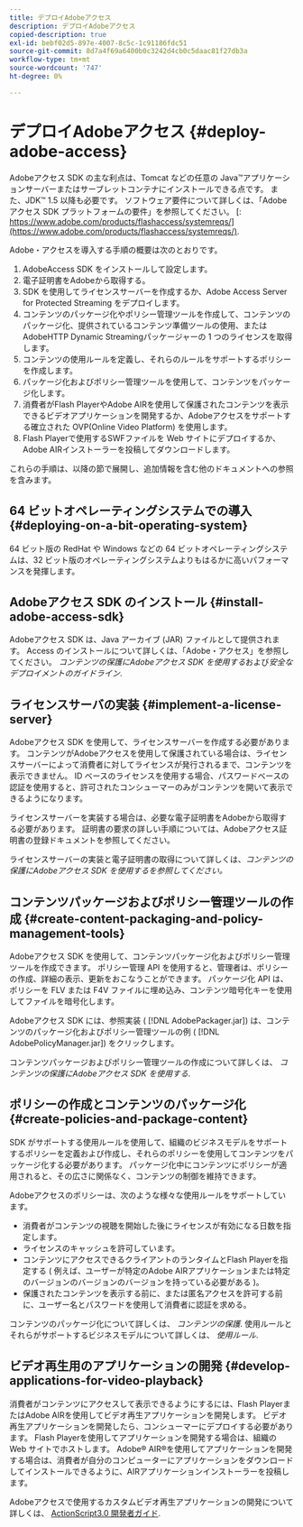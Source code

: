 ```yaml
---
title: デプロイAdobeアクセス
description: デプロイAdobeアクセス
copied-description: true
exl-id: bebf02d5-897e-4007-8c5c-1c91186fdc51
source-git-commit: 8d7a4f69a6400b0c3242d4cb0c5daac81f27db3a
workflow-type: tm+mt
source-wordcount: '747'
ht-degree: 0%

---
```


# デプロイAdobeアクセス {#deploy-adobe-access}

Adobeアクセス SDK の主な利点は、Tomcat などの任意の Java™アプリケーションサーバーまたはサーブレットコンテナにインストールできる点です。 また、JDK™ 1.5 以降も必要です。 ソフトウェア要件について詳しくは、「Adobeアクセス SDK プラットフォームの要件」を参照してください。 [: https://www.adobe.com/products/flashaccess/systemreqs/](https://www.adobe.com/products/flashaccess/systemreqs/).

Adobe・アクセスを導入する手順の概要は次のとおりです。

1. AdobeAccess SDK をインストールして設定します。
1. 電子証明書をAdobeから取得する。
1. SDK を使用してライセンスサーバーを作成するか、Adobe Access Server for Protected Streaming をデプロイします。
1. コンテンツのパッケージ化やポリシー管理ツールを作成して、コンテンツのパッケージ化、提供されているコンテンツ準備ツールの使用、またはAdobeHTTP Dynamic Streamingパッケージャーの 1 つのライセンスを取得します。
1. コンテンツの使用ルールを定義し、それらのルールをサポートするポリシーを作成します。
1. パッケージ化およびポリシー管理ツールを使用して、コンテンツをパッケージ化します。
1. 消費者がFlash PlayerやAdobe AIRを使用して保護されたコンテンツを表示できるビデオアプリケーションを開発するか、Adobeアクセスをサポートする確立された OVP(Online Video Platform) を使用します。
1. Flash Playerで使用するSWFファイルを Web サイトにデプロイするか、Adobe AIRインストーラーを投稿してダウンロードします。

これらの手順は、以降の節で展開し、追加情報を含む他のドキュメントへの参照を含みます。

## 64 ビットオペレーティングシステムでの導入 {#deploying-on-a-bit-operating-system}

64 ビット版の RedHat や Windows などの 64 ビットオペレーティングシステムは、32 ビット版のオペレーティングシステムよりもはるかに高いパフォーマンスを発揮します。

## Adobeアクセス SDK のインストール {#install-adobe-access-sdk}

Adobeアクセス SDK は、Java アーカイブ (JAR) ファイルとして提供されます。 Access のインストールについて詳しくは、「Adobe・アクセス」を参照してください。 *コンテンツの保護にAdobeアクセス SDK を使用する*&#x200B;および&#x200B;*安全なデプロイメントのガイドライン*.

## ライセンスサーバの実装 {#implement-a-license-server}

Adobeアクセス SDK を使用して、ライセンスサーバーを作成する必要があります。 コンテンツがAdobeアクセスを使用して保護されている場合は、ライセンスサーバーによって消費者に対してライセンスが発行されるまで、コンテンツを表示できません。 ID ベースのライセンスを使用する場合、パスワードベースの認証を使用すると、許可されたコンシューマーのみがコンテンツを開いて表示できるようになります。

ライセンスサーバーを実装する場合は、必要な電子証明書をAdobeから取得する必要があります。 証明書の要求の詳しい手順については、Adobeアクセス証明書の登録ドキュメントを参照してください。

ライセンスサーバーの実装と電子証明書の取得について詳しくは、*コンテンツの保護にAdobeアクセス SDK を使用するを参照してください。*

## コンテンツパッケージおよびポリシー管理ツールの作成 {#create-content-packaging-and-policy-management-tools}

Adobeアクセス SDK を使用して、コンテンツパッケージ化およびポリシー管理ツールを作成できます。 ポリシー管理 API を使用すると、管理者は、ポリシーの作成、詳細の表示、更新をおこなうことができます。 パッケージ化 API は、ポリシーを FLV または F4V ファイルに埋め込み、コンテンツ暗号化キーを使用してファイルを暗号化します。

Adobeアクセス SDK には、参照実装 ( [!DNL AdobePackager.jar]) は、コンテンツのパッケージ化およびポリシー管理ツールの例 ( [!DNL AdobePolicyManager.jar]) をクリックします。

コンテンツパッケージおよびポリシー管理ツールの作成について詳しくは、 *コンテンツの保護にAdobeアクセス SDK を使用する*.

## ポリシーの作成とコンテンツのパッケージ化 {#create-policies-and-package-content}

SDK がサポートする使用ルールを使用して、組織のビジネスモデルをサポートするポリシーを定義および作成し、それらのポリシーを使用してコンテンツをパッケージ化する必要があります。 パッケージ化中にコンテンツにポリシーが適用されると、その広さに関係なく、コンテンツの制御を維持できます。

Adobeアクセスのポリシーは、次のような様々な使用ルールをサポートしています。

* 消費者がコンテンツの視聴を開始した後にライセンスが有効になる日数を指定します。
* ライセンスのキャッシュを許可しています。
* コンテンツにアクセスできるクライアントのランタイムとFlash Playerを指定する ( 例えば、ユーザーが特定のAdobe AIRアプリケーションまたは特定のバージョンのバージョンのバージョンを持っている必要がある )。
* 保護されたコンテンツを表示する前に、または匿名アクセスを許可する前に、ユーザー名とパスワードを使用して消費者に認証を求める。

コンテンツのパッケージ化について詳しくは、 *コンテンツの保護*. 使用ルールとそれらがサポートするビジネスモデルについて詳しくは、 *使用ルール*.

## ビデオ再生用のアプリケーションの開発 {#develop-applications-for-video-playback}

消費者がコンテンツにアクセスして表示できるようにするには、Flash PlayerまたはAdobe AIRを使用してビデオ再生アプリケーションを開発します。 ビデオ再生アプリケーションを開発したら、コンシューマーにデプロイする必要があります。 Flash Playerを使用してアプリケーションを開発する場合は、組織の Web サイトでホストします。 Adobe® AIR®を使用してアプリケーションを開発する場合は、消費者が自分のコンピューターにアプリケーションをダウンロードしてインストールできるように、AIRアプリケーションインストーラーを投稿します。

Adobeアクセスで使用するカスタムビデオ再生アプリケーションの開発について詳しくは、 [ActionScript3.0 開発者ガイド](https://help.adobe.com/en_US/as3/dev/WS9936fa0d5984e93b3f4f38ec1272a447844-8000.html).
